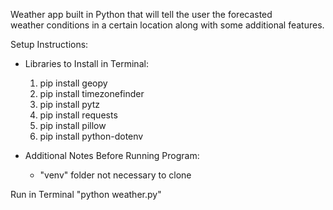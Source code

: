 Weather app built in Python that will tell the user the forecasted \
weather conditions in a certain location along with some additional features.

Setup Instructions:
- Libraries to Install in Terminal: 
  1. pip install geopy
  2. pip install timezonefinder
  3. pip install pytz
  4. pip install requests
  5. pip install pillow
  6. pip install python-dotenv

- Additional Notes Before Running Program:
  - "venv" folder not necessary to clone

Run in Terminal "python weather.py"

